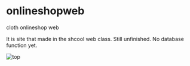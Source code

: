 # onlineshopweb
cloth onlineshop web

It is site that made in the shcool web class.
Still unfinished. No database function yet.

![top](https://user-images.githubusercontent.com/41576749/75077200-6727fe00-5545-11ea-9bb5-33c1713e42a3.png)

